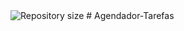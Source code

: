 <img alt="Repository size" src="https://img.shields.io/github/repo-size/BrunoNishimura/Agendador-Tarefas">
# Agendador-Tarefas
